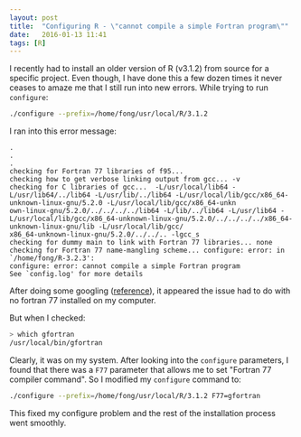 ```yaml
---
layout: post
title:  "Configuring R - \"cannot compile a simple Fortran program\""
date:   2016-01-13 11:41
tags: [R]
---
```


I recently had to install an older version of R (v3.1.2) from source for a specific project. Even though, I have done this a few dozen times it never ceases to amaze me that I still run into new errors. While trying to run `configure`:

~~~bash
./configure --prefix=/home/fong/usr/local/R/3.1.2
~~~

I ran into this error message:

~~~
.
.
.
checking for Fortran 77 libraries of f95...
checking how to get verbose linking output from gcc... -v
checking for C libraries of gcc...  -L/usr/local/lib64 -L/usr/lib64/../lib64 -L/usr/lib/../lib64 -L/usr/local/lib/gcc/x86_64-unknown-linux-gnu/5.2.0 -L/usr/local/lib/gcc/x86_64-unkn
own-linux-gnu/5.2.0/../../../../lib64 -L/lib/../lib64 -L/usr/lib64 -L/usr/local/lib/gcc/x86_64-unknown-linux-gnu/5.2.0/../../../../x86_64-unknown-linux-gnu/lib -L/usr/local/lib/gcc/
x86_64-unknown-linux-gnu/5.2.0/../../.. -lgcc_s
checking for dummy main to link with Fortran 77 libraries... none
checking for Fortran 77 name-mangling scheme... configure: error: in `/home/fong/R-3.2.3':
configure: error: cannot compile a simple Fortran program
See `config.log' for more details
~~~

After doing some googling ([reference](https://github.com/Homebrew/homebrew/issues/12776)), it appeared the issue had to do with no fortran 77 installed on my computer.

But when I checked:

~~~bash
> which gfortran
/usr/local/bin/gfortran
~~~

Clearly, it was on my system. After looking into the `configure` parameters, I found that there was a `F77` parameter that allows me to set "Fortran 77 compiler command". So I modified my `configure` command to:

~~~bash
./configure --prefix=/home/fong/usr/local/R/3.1.2 F77=gfortran
~~~

This fixed my configure problem and the rest of the installation process went smoothly. 
